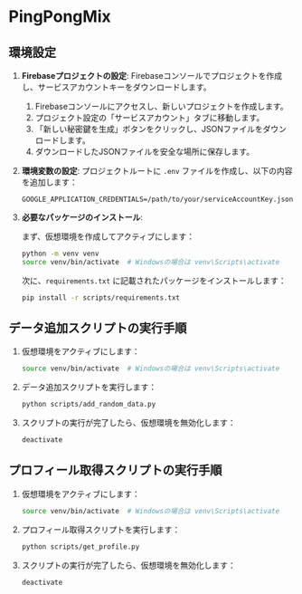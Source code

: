 # PingPongMix

## 環境設定

1. **Firebaseプロジェクトの設定**:
   Firebaseコンソールでプロジェクトを作成し、サービスアカウントキーをダウンロードします。

   1. Firebaseコンソールにアクセスし、新しいプロジェクトを作成します。
   2. プロジェクト設定の「サービスアカウント」タブに移動します。
   3. 「新しい秘密鍵を生成」ボタンをクリックし、JSONファイルをダウンロードします。
   4. ダウンロードしたJSONファイルを安全な場所に保存します。

2. **環境変数の設定**:
   プロジェクトルートに `.env` ファイルを作成し、以下の内容を追加します：
   ```
   GOOGLE_APPLICATION_CREDENTIALS=/path/to/your/serviceAccountKey.json
   ```

3. **必要なパッケージのインストール**:

   まず、仮想環境を作成してアクティブにします：
   ```bash
   python -m venv venv
   source venv/bin/activate  # Windowsの場合は venv\Scripts\activate
   ```

   次に、`requirements.txt` に記載されたパッケージをインストールします：
   ```bash
   pip install -r scripts/requirements.txt
   ```

## データ追加スクリプトの実行手順

1. 仮想環境をアクティブにします：
   ```bash
   source venv/bin/activate  # Windowsの場合は venv\Scripts\activate
   ```

2. データ追加スクリプトを実行します：
   ```bash
   python scripts/add_random_data.py
   ```

3. スクリプトの実行が完了したら、仮想環境を無効化します：
   ```bash
   deactivate
   ```

## プロフィール取得スクリプトの実行手順

1. 仮想環境をアクティブにします：
   ```bash
   source venv/bin/activate  # Windowsの場合は venv\Scripts\activate
   ```

2. プロフィール取得スクリプトを実行します：
   ```bash
   python scripts/get_profile.py
   ```

3. スクリプトの実行が完了したら、仮想環境を無効化します：
   ```bash
   deactivate
   ```
```
